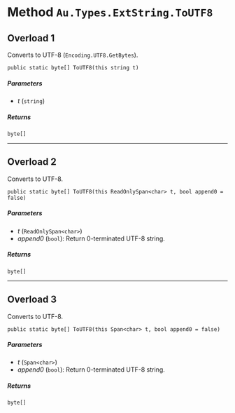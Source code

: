 # Method `Au.Types.ExtString.ToUTF8`

## Overload 1

Converts to UTF-8 (`Encoding.UTF8.GetBytes`).

```
public static byte[] ToUTF8(this string t)
```

##### Parameters

- *t*  (`string`)

##### Returns

`byte[]`

* * *

## Overload 2

Converts to UTF-8.

```
public static byte[] ToUTF8(this ReadOnlySpan<char> t, bool append0 = false)
```

##### Parameters

- *t*  (`ReadOnlySpan<char>`)
- *append0*  (`bool`):
    Return 0-terminated UTF-8 string.

##### Returns

`byte[]`

* * *

## Overload 3

Converts to UTF-8.

```
public static byte[] ToUTF8(this Span<char> t, bool append0 = false)
```

##### Parameters

- *t*  (`Span<char>`)
- *append0*  (`bool`):
    Return 0-terminated UTF-8 string.

##### Returns

`byte[]`